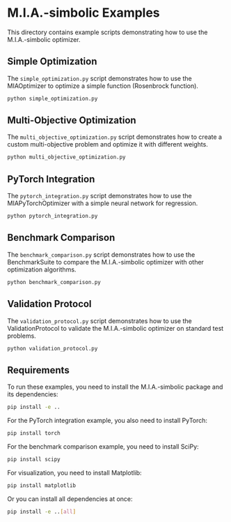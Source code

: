 # M.I.A.-simbolic Examples

This directory contains example scripts demonstrating how to use the M.I.A.-simbolic optimizer.

## Simple Optimization

The `simple_optimization.py` script demonstrates how to use the MIAOptimizer to optimize a simple function (Rosenbrock function).

```bash
python simple_optimization.py
```

## Multi-Objective Optimization

The `multi_objective_optimization.py` script demonstrates how to create a custom multi-objective problem and optimize it with different weights.

```bash
python multi_objective_optimization.py
```

## PyTorch Integration

The `pytorch_integration.py` script demonstrates how to use the MIAPyTorchOptimizer with a simple neural network for regression.

```bash
python pytorch_integration.py
```

## Benchmark Comparison

The `benchmark_comparison.py` script demonstrates how to use the BenchmarkSuite to compare the M.I.A.-simbolic optimizer with other optimization algorithms.

```bash
python benchmark_comparison.py
```

## Validation Protocol

The `validation_protocol.py` script demonstrates how to use the ValidationProtocol to validate the M.I.A.-simbolic optimizer on standard test problems.

```bash
python validation_protocol.py
```

## Requirements

To run these examples, you need to install the M.I.A.-simbolic package and its dependencies:

```bash
pip install -e ..
```

For the PyTorch integration example, you also need to install PyTorch:

```bash
pip install torch
```

For the benchmark comparison example, you need to install SciPy:

```bash
pip install scipy
```

For visualization, you need to install Matplotlib:

```bash
pip install matplotlib
```

Or you can install all dependencies at once:

```bash
pip install -e ..[all]
```
